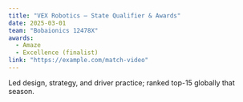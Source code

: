```yaml
---
title: "VEX Robotics — State Qualifier & Awards"
date: 2025-03-01
team: "Bobaionics 12478X"
awards:
  - Amaze
  - Excellence (finalist)
link: "https://example.com/match-video"
---
```


Led design, strategy, and driver practice; ranked top-15 globally that season.
